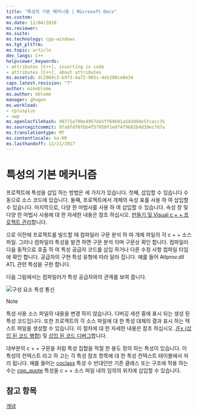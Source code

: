 ```yaml
---
title: "특성의 기본 메커니즘 | Microsoft Docs"
ms.custom: 
ms.date: 11/04/2016
ms.reviewer: 
ms.suite: 
ms.technology: cpp-windows
ms.tgt_pltfrm: 
ms.topic: article
dev_langs: C++
helpviewer_keywords:
- attributes [C++], inserting in code
- attributes [C++], about attributes
ms.assetid: dc2069c3-b9f3-4a72-965c-4e5208ce8e34
caps.latest.revision: "7"
author: mikeblome
ms.author: mblome
manager: ghogen
ms.workload:
- cplusplus
- uwp
ms.openlocfilehash: 99771e798e4957de5ff69601a5d3494e5fcacc35
ms.sourcegitcommit: 8fa8fdf0fbb4f57950f1e8f4f9b81b4d39ec7d7a
ms.translationtype: MT
ms.contentlocale: ko-KR
ms.lasthandoff: 12/21/2017
---
```

# <a name="basic-mechanics-of-attributes"></a>특성의 기본 메커니즘
프로젝트에 특성을 삽입 하는 방법은 세 가지가 있습니다. 첫째, 삽입할 수 있습니다 수동으로 소스 코드에 있습니다. 둘째, 프로젝트에서 개체의 속성 표를 사용 하 여 삽입할 수 있습니다. 마지막으로, 다양 한 마법사를 사용 하 여 삽입할 수 있습니다. 속성 창 및 다양 한 마법사 사용에 대 한 자세한 내용은 참조 하십시오. [만들기 및 Visual c + + 프로젝트 관리](../ide/creating-and-managing-visual-cpp-projects.md)합니다.  
  
 으로 이전에 프로젝트를 빌드할 때 컴파일러 구문 분석 하 여 개체 파일의 각 c + + 소스 파일. 그러나 컴파일러 특성을 발견 하면 구문 분석 이며 구문상 확인 합니다. 컴파일러 다음 동적으로 호출 하 여 특성 공급자 코드를 삽입 하거나 다른 수정 사항 컴파일 타임에 확인 합니다. 공급자의 구현 특성 유형에 따라 달라 집니다. 예를 들어 Atlprov.dll ATL 관련 특성을 구현 합니다.  
  
 다음 그림에서는 컴파일러가 특성 공급자와의 관계를 보여 줍니다.  
  
 ![구성 요소 특성 통신](../windows/media/vccompattrcomm.gif "vcCompAttrComm")  
  
> [!NOTE]
>  특성 사용 소스 파일의 내용을 변경 하지 않습니다. 디버깅 세션 중에 표시 되는 생성 된 특성 코드입니다. 또한 프로젝트의 각 소스 파일에 대 한 특성 대체의 결과 표시 하는 텍스트 파일을 생성할 수 있습니다. 이 절차에 대 한 자세한 내용은 참조 하십시오. [/Fx (삽입 된 코드 병합)](../build/reference/fx-merge-injected-code.md) 및 [삽입 된 코드 디버그](/visualstudio/debugger/how-to-debug-injected-code)합니다.  
  
 대부분의 c + + 구문을 처럼 특성 집합을 적절 한 용도 정의 하는 특성이 있습니다. 이 특성의 컨텍스트 라고 하 고는 각 특성 참조 항목에 대 한 특성 컨텍스트 테이블에서 처리 됩니다. 예를 들어는 [coclass](../windows/coclass.md) 특성 수 반대인만 기존 클래스 또는 구조에 적용 하는 수는 [cpp_quote](../windows/cpp-quote.md) 특성을 c + + 소스 파일 내의 임의의 위치에 삽입할 수 있습니다.  
  
## <a name="see-also"></a>참고 항목  
 [개념](../windows/attributed-programming-concepts.md)